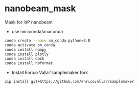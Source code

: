 # nanobeam_mask
Mask for InP nanobeam


- use miniconda/anaconda
```bash
conda create --name sm_conda python=3.8
conda activate sm_conda
conda install numpy
conda install plotly
conda install dash
conda install nbformat
```

- Install Enrico Vallar'samplemaker fork
```bash
pip install git+https://github.com/enricovallar/samplemaker
```